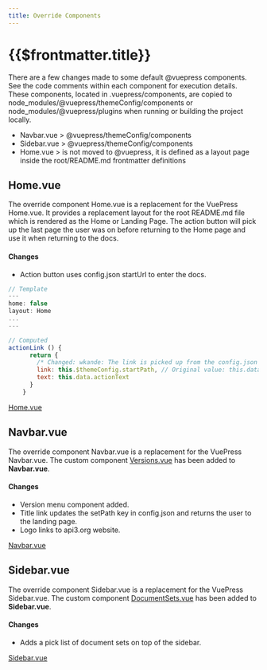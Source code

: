 ```yaml
---
title: Override Components
---
```


# {{$frontmatter.title}}

<TocHeader />
<TOC class="table-of-contents" :include-level="[2,3]" />

There are a few changes made to some default @vuepress components. See the code
comments within each component for execution details. These components, located
in .vuepress/components, are copied to
node_modules/@vuepress/themeConfig/components or node_modules/@vuepress/plugins
when running or building the project locally.

- Navbar.vue > @vuepress/themeConfig/components
- Sidebar.vue > @vuepress/themeConfig/components
- Home.vue > is not moved to @vuepress, it is defined as a layout page inside
  the root/README.md frontmatter definitions

## Home.vue

The override component Home.vue is a replacement for the VuePress Home.vue. It
provides a replacement layout for the root README.md file which is rendered as
the Home or Landing Page. The action button will pick up the last page the user
was on before returning to the Home page and use it when returning to the docs.

#### Changes

- Action button uses config.json startUrl to enter the docs.

```js
// Template
---
home: false
layout: Home
...
---

// Computed
actionLink () {
      return {
        /* Changed: wkande: The link is picked up from the config.json file which is set by the title in the Navbar. */
        link: this.$themeConfig.startPath, // Original value: this.data.actionLink,
        text: this.data.actionText
      }
    }
```

[Home.vue](https://github.com/api3dao/api3-docs/blob/stage/docs/.vuepress/components/Home.vue)

## Navbar.vue

The override component Navbar.vue is a replacement for the VuePress Navbar.vue.
The custom component
[Versions.vue](./custom-components.md#versions-vue-and-versionsmodal-vue) has
been added to **Navbar.vue**.

#### Changes

- Version menu component added.
- Title link updates the setPath key in config.json and returns the user to the
  landing page.
- Logo links to api3.org website.

[Navbar.vue](https://github.com/api3dao/api3-docs/blob/stage/docs/.vuepress/components/Navbar.vue)

## Sidebar.vue

The override component Sidebar.vue is a replacement for the VuePress
Sidebar.vue. The custom component
[DocumentSets.vue](./custom-components.md#documentsets-vue) has been added to
**Sidebar.vue**.

#### Changes

- Adds a pick list of document sets on top of the sidebar.

[Sidebar.vue](https://github.com/api3dao/api3-docs/blob/stage/docs/.vuepress/components/Sidebar.vue)
